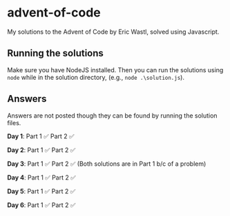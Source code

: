 # advent-of-code
My solutions to the Advent of Code by Eric Wastl, solved using Javascript.

## Running the solutions
Make sure you have NodeJS installed. 
Then you can run the solutions using `node` while in the solution directory, (e.g., `node .\solution.js`).

## Answers
Answers are not posted though they can be found by running the solution files.

**Day 1**: Part 1 ✅ Part 2 ✅

**Day 2**: Part 1 ✅ Part 2 ✅

**Day 3**: Part 1 ✅ Part 2 ✅ (Both solutions are in Part 1 b/c of a problem) 

**Day 4**: Part 1 ✅ Part 2 ✅

**Day 5**: Part 1 ✅ Part 2 ✅

**Day 6**: Part 1 ✅ Part 2 ✅
